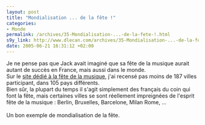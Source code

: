 ```yaml
--- 
layout: post
title: "Mondialisation ... de la fête !"
categories: 
- Monde
permalink: /archives/35-Mondialisation-...-de-la-fete-!.html
s9y_link: http://www.dlecan.com/archives/35-Mondialisation-...-de-la-fete-!.html
date: 2005-06-21 16:31:12 +02:00
---
```

Je ne pense pas que Jack avait imaginé que sa fête de la musique aurait autant de succès en France, mais aussi dans le monde.<br />
Sur le <a href="http://fetedelamusique.culture.fr/">site dédié à la fête de la musique</a>, j'ai recensé pas moins de 187 villes participant, dans 105 pays différents.<br />
Bien sûr, la plupart du temps il s'agit simplement des français du coin qui font la fête, mais certaines villes se sont réellement impreignées de l'esprit fête de la musique : Berlin, Bruxelles, Barcelone, Milan Rome, ...<br />
<br />
Un bon exemple de mondialisation de la fête.
